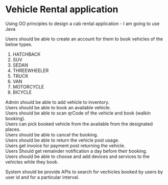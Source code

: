 # Vehicle Rental application

Using OO principles to design a cab rental application - I am going to use Java

Users should be able to create an account for them to book vehicles of the below types.
1. HATCHBACK
2. SUV
3. SEDAN
4. THREEWHEELER
5. TRUCK
6. VAN
7. MOTORCYCLE
8. BICYCLE

Admin should be able to add vehicle to inventory.  
Users should be able to book an available vehicle.  
Users should be able to scan qrCode of the vehicle and book (walkin booking).  
Users can pick booked vehicle from the available from the designated places.  
Users should be able to cancel the booking.  
Users should be able to return the vehicle post usage.  
Users get invoice for payment post returning the vehicle.  
Users Should get remainder notification a day before their booking.  
Users should be able to choose and add devices and services to the vehicles while they book.

System should be provide APIs to search for vechicles booked by users by user id and for a particular interval. 
 
